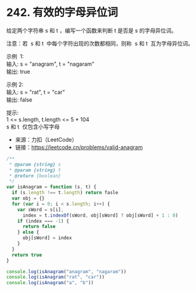# 242. 有效的字母异位词

给定两个字符串 s 和 t ，编写一个函数来判断 t 是否是 s 的字母异位词。

注意：若  s 和 t  中每个字符出现的次数都相同，则称  s 和 t  互为字母异位词。

示例  1:  
输入: s = "anagram", t = "nagaram"  
输出: true

示例 2:  
输入: s = "rat", t = "car"  
输出: false

提示:  
1 <= s.length, t.length <= 5 \* 104  
s 和 t  仅包含小写字母

- 来源：力扣（LeetCode）  
- 链接：https://leetcode.cn/problems/valid-anagram

```javascript
/**
 * @param {string} s
 * @param {string} t
 * @return {boolean}
 */
var isAnagram = function (s, t) {
  if (s.length !== t.length) return fasle
  var obj = {}
  for (var i = 0; i < s.length; i++) {
    var sWord = s[i],
      index = t.indexOf(sWord, obj[sWord] ? obj[sWord] + 1 : 0)
    if (index === -1) {
      return false
    } else {
      obj[sWord] = index
    }
  }
  return true
}

console.log(isAnagram("anagram", "nagaram"))
console.log(isAnagram("rat", "car"))
console.log(isAnagram("a", "b"))
```
